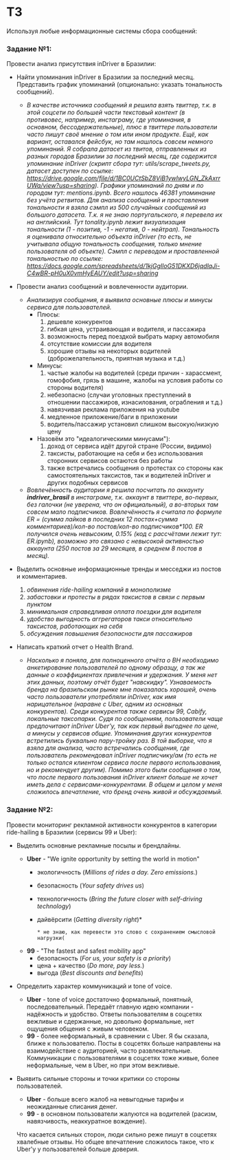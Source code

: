 # ТЗ
Используя любые информационные системы сбора сообщений:
### Задание №1:
Провести анализ присутствия inDriver в Бразилии:

* Найти упоминания inDriver в Бразилии за последний месяц. Представить график упоминаний (опционально: указать тональность сообщений).
    * _В качестве источника сообщений я решила взять твиттер, т.к. в этой соцсети по большей части текстовый контент (в противовес, например, инстаграму, где упоминания, в основном, бессодержательные), плюс в твиттере пользователи часто пишут своё мнение о том или ином продукте. Ещё, как вариант, оставался фейсбук, но там нашлось совсем немного упоминаний. Я собрала датасет из твитов, отправленных из разных городов Бразилии за последний месяц, где содержится упоминание inDriver (скрипт сбора тут: utils/scrape_tweets.py, датасет доступен по ссылке: https://drive.google.com/file/d/1BC0UCtSbZ8ViB1ywIwyLGN_ZkAxrrUWa/view?usp=sharing). Графики упоминаний по дням и по городам тут: mentions.ipynb. Всего нашлось 46381 упоминание без учёта ретвитов._
      _Для анализа сообщений и проставления тональности я взяла сэмпл из 500 случайных сообщений из большого датасета. Т.к. я не знаю португальского, я перевела их на английский. Тут tonality.ipynb лежит визуализация тональности (1 - позитив, -1 - негатив, 0 - нейтрал). Тональность я оценивала относительно объекта inDriver (то есть, не учитывала общую тональность сообщения, только мнение пользователя об объекте). Сэмпл с переводом и проставленной тональностью по ссылке: https://docs.google.com/spreadsheets/d/1kjGgIloG51DKXD6jqdlqJi-C4wBR-pH0uX0vmHyEAUY/edit?usp=sharing_
* Провести анализ сообщений и вовлеченности аудитории.
    * _Анализируя сообщения, я выявила основные плюсы и минусы сервиса для пользователей._
        * Плюсы:
            1. дешевле конкурентов
            2. гибкая цена, устраивающая и водителя, и пассажира
            3. возможность перед поездкой выбрать марку автомобиля
            4. отсутствие комиссии для водителя 
            5. хорошие отзывы на некоторых водителей (доброжелательность, приятная музыка и т.д.)
        * Минусы:
            1. частые жалобы на водителей (среди причин - харассмент, гомофобия, грязь в машине, жалобы на условия работы со стороны водителя)
            2. небезопасно (случаи уголовных преступлений в отношении пассажиров, изнасилования, ограбления и т.д.)
            3. навязчивая реклама приложения на youtube
            4. медленное приложение/баги в приложении
            5. водитель/пассажир установил слишком высокую/низкую цену
        * Назовём это "идеалогическими минусами"):
            1. доход от сервиса идёт другой стране (России, видимо)
            2. таксисты, работающие на себя и без использования сторонних сервисов остаются без работы
            3. также встречались сообщения о протестах со стороны как самостоятельных таксистов, так и водителей inDriver и других подобных сервисов 
    * _Вовлечённость аудитории я решила посчитать по аккаунту **indriver_brasil** в инстаграме, т.к. аккаунт в твиттере, во-первых, без галочки (не уверена, что он официальный), а во-вторых там совсем мало подписчиков. Вовлечённость я считала по формуле ER = (сумма лайков в последних 12 постах+сумма комментариев)/кол-во постов/кол-во подписчиков*100._
      _ER получился очень невысоким, 0.15% (код с рассчётами лежит тут: ER.ipynb), возможно это связано с невысокой активностью аккаунта (250 постов за 29 месяцев, в среднем 8 постов в месяц)._

* Выделить основные информационные тренды и месседжи из постов и комментариев.
    1. _обвинения ride-hailing компаний в монополизме_
    2. _забастовки и протесты в рядах таксистов в связи с первым пунктом_
    3. _минимальная справедливая оплата поездки для водителя_
    4. _удобство выгодность аггрегаторов такси относительно таксистов, работающих на себя_
    5. _обсуждения повышения безопасности для пассажиров_
* Написать краткий отчет о Health Brand.
    * _Насколько я поняла, для полноценного отчёта о BH необходимо анкетирование пользователей по одному образцу, а так же данные о коэффициентах привлечения и удержания. У меня нет этих данных, поэтому отчёт будет "навскидку"._
    _Узнаваемость бренда на бразильском рынке мне показалась хорошей, очень часто пользователи употребляли inDriver, как имя нарицательное (наравне с Uber, одним из основных конкурентов). Среди конкурентов также сервисы 99, Cabify, локальные таксопарки. Судя по сообщениям, пользователи чаще предпочитают inDriver Uber'у, так как первый выгоднее по цене, а минусы у сервисов общие. Упоминания других конкурентов встретились буквально пару-тройку раз. В той выборке, что я взяла для анализа, часто встречались сообщения, где пользователь рекомендовал inDriver подписчику/ам (то есть не только остался клиентом сервиса после первого использования, но и рекомендует другим). Помимо этого были сообщения о том, что после первого пользования inDriver клиент больше не хочет иметь дела с сервисами-конкурентами. В общем и целом у меня сложилось впечатление, что бренд очень живой и обсуждаемый._

### Задание №2:
Провести мониторинг рекламной активности конкурентов в категории ride-hailing в Бразилии (сервисы 99 и Uber):
    
* Выделить основные рекламные посылы и брендлайны. 
    * **Uber** - "We ignite opportunity by setting the world in motion"
      * экологичность (_Millions of rides a day. Zero emissions._)
      * безопасность (_Your safety drives us_)
      * технологичность (_Bring the future closer with self-driving technology_)
      * дайвёрсити (_Getting diversity right_)*
        
            * не знаю, как перевести это слово с сохранением смысловой нагрузки(

    * **99** - "The fastest and safest mobility app"
      * безопасность (_For us, your safety is a priority_) 
      * цена + качество (_Do more, pay less._)
      * выгода (_Best discounts and benefits_)
    
* Определить характер коммуникаций и tone of voice.
    * **Uber** - tone of voice достаточно формальный, понятный, последовательный. Передаёт главную идею компании - надёжность и удобство. Ответы пользователям в соцсетях вежливые и сдержанные, но довольно формальные, нет ощущения общения с живым человеком.
    * **99** - более неформальный, в сравнении с Uber. Я бы сказала, ближе к пользователю. Посты в соцсетях больше направлены на взаимодействие с аудиторией, часто развлекательные. Коммуникации с пользователями в соцсетях тоже живые, более неформальные, чем в Uber, но при этом вежливые. 
* Выявить сильные стороны и точки критики со стороны пользователей.
    * **Uber** - больше всего жалоб на невыгодные тарифы и неожиданные списания денег.
    * **99** - в основном пользователи жалуются на водителей (расизм, навязчивость, неаккуратное вождение).
    
    Что касается сильных сторон, люди сильно реже пишут в соцсетях хвалебные отзывы. Но общее впечатление сложилось такое, что к Uber'у у пользователей больше доверия.
